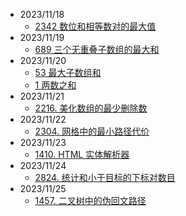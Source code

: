 - 2023/11/18
  - [2342 数位和相等数对的最大值](2342/readme.md)
- 2023/11/19
  - [689 三个无重叠子数组的最大和](689/readme.md)
- 2023/11/20
  - [53 最大子数组和](53/readme.md)
  - [1 两数之和](1/readme.md)
- 2023/11/21
  - [2216. 美化数组的最少删除数](2216/readme.md)
- 2023/11/22
  - [2304. 网格中的最小路径代价](2304/readme.md)
- 2023/11/23
  - [1410. HTML 实体解析器](1410/readme.md)
- 2023/11/24
  - [2824. 统计和小于目标的下标对数目](2824/readme.md)
- 2023/11/25
  - [1457. 二叉树中的伪回文路径](1457/readme.md)